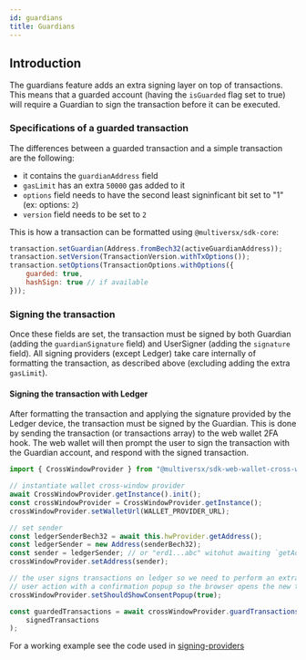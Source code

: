 ```yaml
---
id: guardians
title: Guardians
---
```


[comment]: # (mx-abstract)

## Introduction

The guardians feature adds an extra signing layer on top of transactions. This means that a guarded account (having the `isGuarded` flag set to true) will require a Guardian to sign the transaction before it can be executed.

[comment]: # (mx-context-auto)

### Specifications of a guarded transaction

The differences between a guarded transaction and a simple transaction are the following:
- it contains the `guardianAddress` field
- `gasLimit` has an extra `50000` gas added to it
- `options` field needs to have the second least signinficant bit set to "1" (ex: options: `2`)
- `version` field needs to be set to `2`

This is how a transaction can be formatted using `@multiversx/sdk-core`:

```js
transaction.setGuardian(Address.fromBech32(activeGuardianAddress));
transaction.setVersion(TransactionVersion.withTxOptions());
transaction.setOptions(TransactionOptions.withOptions({
    guarded: true,
    hashSign: true // if available
}));
```

[comment]: # (mx-context-auto)

### Signing the transaction

Once these fields are set, the transaction must be signed by both Guardian (adding the `guardianSignature` field) and UserSigner (adding the `signature` field).
All signing providers (except Ledger) take care internally of formatting the transaction, as described above (excluding adding the extra `gasLimit`).

[comment]: # (mx-context-auto)

#### Signing the transaction with Ledger 

After formatting the transaction and applying the signature provided by the Ledger device, the transaction must be signed by the Guardian. This is done by sending the transaction (or transactions array) to the web wallet 2FA hook. The web wallet will then prompt the user to sign the transaction with the Guardian account, and respond with the signed transaction.

```js
import { CrossWindowProvider } from "@multiversx/sdk-web-wallet-cross-window-provider";

// instantiate wallet cross-window provider
await CrossWindowProvider.getInstance().init();
const crossWindowProvider = CrossWindowProvider.getInstance();
crossWindowProvider.setWalletUrl(WALLET_PROVIDER_URL);

// set sender
const ledgerSenderBech32 = await this.hwProvider.getAddress();
const ledgerSender = new Address(senderBech32);
const sender = ledgerSender; // or "erd1...abc" witohut awaiting `getAddress()`
crossWindowProvider.setAddress(sender);

// the user signs transactions on ledger so we need to perform an extra
// user action with a confirmation popup so the browser opens the new tab
crossWindowProvider.setShouldShowConsentPopup(true);

const guardedTransactions = await crossWindowProvider.guardTransactions(
    signedTransactions
);
```

For a working example see the code used in [signing-providers](https://github.com/multiversx/mx-sdk-js-examples/blob/594465208fd3a9d5c57bca8ecc94f2dc59cbf4a6/signing-providers/src/hw.js#L87)

